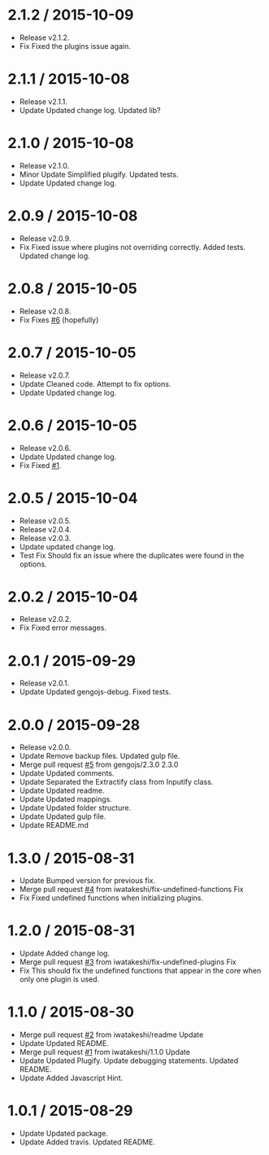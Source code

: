 2.1.2 / 2015-10-09
==================

  * Release v2.1.2.
  * Fix
    Fixed the plugins issue again.

2.1.1 / 2015-10-08
==================

  * Release v2.1.1.
  * Update
    Updated change log.
    Updated lib?

2.1.0 / 2015-10-08
==================

  * Release v2.1.0.
  * Minor Update
    Simplified plugify.
    Updated tests.
  * Update
    Updated change log.

2.0.9 / 2015-10-08
==================

  * Release v2.0.9.
  * Fix
    Fixed issue where plugins not overriding correctly.
    Added tests.
    Updated change log.

2.0.8 / 2015-10-05
==================

  * Release v2.0.8.
  * Fix
    Fixes [#6](https://github.com/gengojs/gengojs-core-modules/issues/6) (hopefully)

2.0.7 / 2015-10-05
==================

  * Release v2.0.7.
  * Update
    Cleaned code.
    Attempt to fix options.
  * Update
    Updated change log.

2.0.6 / 2015-10-05
==================

  * Release v2.0.6.
  * Update
    Updated change log.
  * Fix
    Fixed [#1](https://github.com/gengojs/gengojs-core-modules/issues/1).

2.0.5 / 2015-10-04
==================

  * Release v2.0.5.
  * Release v2.0.4.
  * Release v2.0.3.
  * Update
    updated change log.
  * Test Fix
    Should fix an issue where the duplicates were found in the options.

2.0.2 / 2015-10-04
==================

  * Release v2.0.2.
  * Fix
    Fixed error messages.

2.0.1 / 2015-09-29
==================

  * Release v2.0.1.
  * Update
    Updated gengojs-debug.
    Fixed tests.

2.0.0 / 2015-09-28
==================

  * Release v2.0.0.
  * Update
    Remove backup files.
    Updated gulp file.
  * Merge pull request [#5](https://github.com/gengojs/gengojs-core-modules/issues/5) from gengojs/2.3.0
    2.3.0
  * Update
    Updated comments.
  * Update
    Separated the Extractify class from Inputify class.
  * Update
    Updated readme.
  * Update
    Updated mappings.
  * Update
    Updated folder structure.
  * Update
    Updated gulp file.
  * Update README.md

1.3.0 / 2015-08-31
==================

  * Update
    Bumped version for previous fix.
  * Merge pull request [#4](https://github.com/gengojs/gengojs-core-modules/issues/4) from iwatakeshi/fix-undefined-functions
    Fix
  * Fix
    Fixed undefined functions when initializing plugins.

1.2.0 / 2015-08-31
==================

  * Update
    Added change log.
  * Merge pull request [#3](https://github.com/gengojs/gengojs-core-modules/issues/3) from iwatakeshi/fix-undefined-plugins
    Fix
  * Fix
    This should fix the undefined functions that appear in the core when
    only one plugin is used.

1.1.0 / 2015-08-30
==================

  * Merge pull request [#2](https://github.com/gengojs/gengojs-core-modules/issues/2) from iwatakeshi/readme
    Update
  * Update
    Updated README.
  * Merge pull request [#1](https://github.com/gengojs/gengojs-core-modules/issues/1) from iwatakeshi/1.1.0
    Update
  * Update
    Updated Plugify.
    Update debugging statements.
    Updated README.
  * Update
    Added Javascript Hint.

1.0.1 / 2015-08-29
==================

  * Update
    Updated package.
  * Update
    Added travis.
    Updated README.